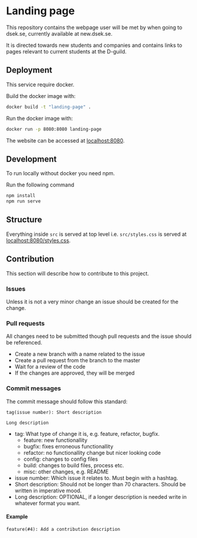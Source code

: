# Landing page
This repository contains the webpage user will be met by when going to dsek.se, currently available at new.dsek.se.

It is directed towards new students and companies and contains links to pages relevant to current students at the D-guild.

## Deployment
This service require docker.

Build the docker image with:
```bash
docker build -t "landing-page" .
```

Run the docker image with:
```bash
docker run -p 8080:8080 landing-page
```

The website can be accessed at [localhost:8080](localhost:8080).

## Development
To run locally without docker you need npm.

Run the following command
```bash
npm install
npm run serve
```

## Structure
Everything inside `src` is served at top level i.e. `src/styles.css` is served at [localhost:8080/styles.css](localhost:8080/styles.css).

## Contribution
This section will describe how to contribute to this project.
### Issues
Unless it is not a very minor change an issue should be created for the change.
### Pull requests
All changes need to be submitted though pull requests and the issue should be referenced.
- Create a new branch with a name related to the issue
- Create a pull request from the branch to the master
- Wait for a review of the code
- If the changes are approved, they will be merged
### Commit messages
The commit message should follow this standard:
```
tag(issue number): Short description

Long description
```
* tag: What type of change it is, e.g. feature, refactor, bugfix.
  - feature: new functionallity
  - bugfix: fixes erroneous functionallity
  - refactor: no functionallity change but nicer looking code
  - config: changes to config files
  - build: changes to build files, process etc.
  - misc: other changes, e.g. README
* issue number: Which issue it relates to. Must begin with a hashtag.
* Short description: Should not be longer than 70 characters. Should be written in imperative mood.
* Long description: OPTIONAL, if a longer description is needed write in whatever format you want.

#### Example
```
feature(#4): Add a contribution description
```
